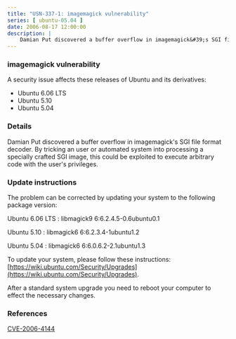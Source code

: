 ```yaml
---
title: "USN-337-1: imagemagick vulnerability"
series: [ ubuntu-05.04 ]
date: 2006-08-17 12:00:00
description: |
    Damian Put discovered a buffer overflow in imagemagick&#39;s SGI file format decoder. By tricking an user or automated system into processing a specially crafted SGI image, this could be exploited to execute arbitrary code with the user&#39;s privileges.
--- 
```

 
### imagemagick vulnerability

A security issue affects these releases of Ubuntu and its derivatives:

* Ubuntu 6.06 LTS
* Ubuntu 5.10
* Ubuntu 5.04

### Details

Damian Put discovered a buffer overflow in imagemagick&#39;s SGI file format decoder. By tricking an user or automated system into processing a specially crafted SGI image, this could be exploited to execute arbitrary code with the user&#39;s privileges.

### Update instructions

The problem can be corrected by updating your system to the following package version:

Ubuntu 6.06 LTS
 : libmagick9 <span>6:6.2.4.5-0.6ubuntu0.1</span>

Ubuntu 5.10
 : libmagick6 <span>6:6.2.3.4-1ubuntu1.2</span>

Ubuntu 5.04
 : libmagick6 <span>6:6.0.6.2-2.1ubuntu1.3</span>

To update your system, please follow these instructions: [https://wiki.ubuntu.com/Security/Upgrades](https://wiki.ubuntu.com/Security/Upgrades).

After a standard system upgrade you need to reboot your computer to effect the necessary changes.

### References

 [CVE-2006-4144](http://people.ubuntu.com/~ubuntu-security/cve/CVE-2006-4144)
 
